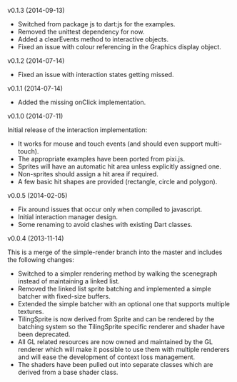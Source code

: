 v0.1.3 (2014-09-13)

* Switched from package js to dart:js for the examples.
* Removed the unittest dependency for now.
* Added a clearEvents method to interactive objects.
* Fixed an issue with colour referencing in the Graphics display object.

v0.1.2 (2014-07-14)

* Fixed an issue with interaction states getting missed.


v0.1.1 (2014-07-14)

* Added the missing onClick implementation.


v0.1.0 (2014-07-11)

Initial release of the interaction implementation:

* It works for mouse and touch events (and should even support multi-touch).
* The appropriate examples have been ported from pixi.js.
* Sprites will have an automatic hit area unless explicitly assigned one.
* Non-sprites should assign a hit area if required.
* A few basic hit shapes are provided (rectangle, circle and polygon).


v0.0.5 (2014-02-05)

* Fix around issues that occur only when compiled to javascript.
* Initial interaction manager design.
* Some renaming to avoid clashes with existing Dart classes.


v0.0.4 (2013-11-14)

This is a merge of the simple-render branch into the master and includes the following changes:

* Switched to a simpler rendering method by walking the scenegraph instead of maintaining a linked list.
* Removed the linked list sprite batching and implemented a simple batcher with fixed-size buffers.
* Extended the simple batcher with an optional one that supports multiple textures.
* TilingSprite is now derived from Sprite and can be rendered by the batching system so the TilingSprite specific renderer and shader have been deprecated.
* All GL related resources are now owned and maintained by the GL renderer which will make it possible to use them with multiple renderers and will ease the development of context loss management.
* The shaders have been pulled out into separate classes which are derived from a base shader class.
